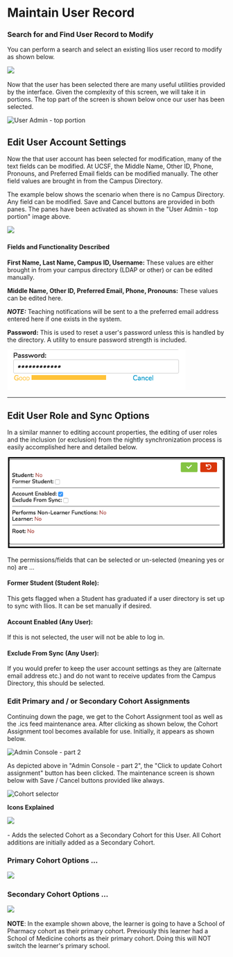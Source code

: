 # Maintain User Record

### Search for and Find User Record to Modify

You can perform a search and select an existing Ilios user record to modify as shown below.

![](../.gitbook/assets/admin\_1.png)

&#x20;Now that the user has been selected there are many useful utilities provided by the interface. Given the complexity of this screen, we will take it in portions. The top part of the screen is shown below once our user has been selected.

![User Admin - top portion](../.gitbook/assets/admin\_3.png)

## Edit User Account Settings

Now the that user account has been selected for modification, many of the text fields can be modified. At UCSF, the Middle Name, Other ID, Phone, Pronouns, and Preferred Email fields can be modified manually. The other field values are brought in from the Campus Directory.

The example below shows the scenario when there is no Campus Directory. Any field can be modified. Save and Cancel buttons are provided in both panes. The panes have been activated as shown in the "User Admin - top portion" image above.

![](../.gitbook/assets/admin\_4.png)

#### Fields and Functionality Described

**First Name, Last Name, Campus ID, Username:** These values are either brought in from your campus directory (LDAP or other) or can be edited manually.

**Middle Name, Other ID, Preferred Email, Phone, Pronouns:** These values can be edited here.&#x20;

_**NOTE:**_ Teaching notifications will be sent to a the preferred email address entered here if one exists in the system.

**Password:** This is used to reset a user's password unless this is handled by the directory. A utility to ensure password strength is included.

![](../.gitbook/assets/adminrw4.png)

****





## Edit User Role and Sync Options

In a similar manner to editing account properties, the editing of user roles and the inclusion (or exclusion) from the nightly synchronization process is easily accomplished here and detailed below.

![](../.gitbook/assets/adminrw5.png)

The permissions/fields that can be selected or un-selected (meaning yes or no) are ...&#x20;

#### Former Student (Student Role):

This gets flagged when a Student has graduated if a user directory is set up to sync with Ilios. It can be set manually if desired.

#### Account Enabled (Any User):

If this is not selected, the user will not be able to log in.

#### Exclude From Sync (Any User):

If you would prefer to keep the user account settings as they are (alternate email address etc.) and do not want to receive updates from the Campus Directory, this should be selected.

### Edit Primary and / or Secondary Cohort Assignments

Continuing down the page, we get to the Cohort Assignment tool as well as the .ics feed maintenance area. After clicking as shown below, the Cohort Assignment tool becomes available for use. Initially, it appears as shown below.

![Admin Console - part 2](../.gitbook/assets/admin\_5.png)

As depicted above in "Admin Console - part 2", the "Click to update Cohort assignment" button has been clicked. The maintenance screen is shown below with Save / Cancel buttons provided like always.

![Cohort selector](../.gitbook/assets/admin\_6.png)

**Icons Explained**

![](../.gitbook/assets/ready\_icon.jpg)

&#x20;\- Adds the selected Cohort as a Secondary Cohort for this User. All Cohort additions are initially added as a Secondary Cohort.

### Primary Cohort Options ...

![](../.gitbook/assets/admin\_7.png)

### Secondary Cohort Options ...

![](../.gitbook/assets/admin\_8.png)

**NOTE**: In the example shown above, the learner is going to have a School of Pharmacy cohort as their primary cohort. Previously this learner had a School of Medicine cohorts as their primary cohort. Doing this will NOT switch the learner's primary school.
